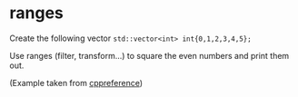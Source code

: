 # ranges 

Create the following vector `std::vector<int> int{0,1,2,3,4,5};`

Use ranges (filter, transform...) to square the even numbers and print them out. 

(Example taken from [cppreference](https://en.cppreference.com/w/cpp/ranges))
